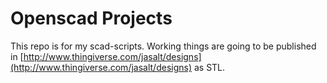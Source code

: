 # Openscad Projects
This repo is for my scad-scripts.
Working things are going to be published in [http://www.thingiverse.com/jasalt/designs](http://www.thingiverse.com/jasalt/designs) as STL.